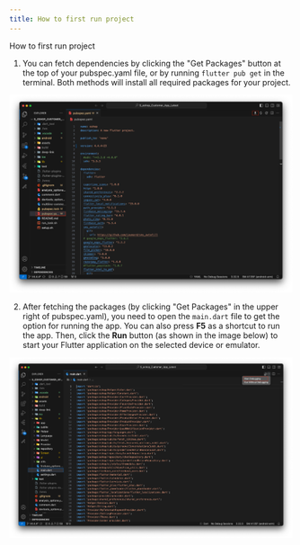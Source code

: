 ```yaml
---
title: How to first run project
---
```


How to first run project
1. You can fetch dependencies by clicking the "Get Packages" button at the top of your pubspec.yaml file, or by running `flutter pub get` in the terminal. Both methods will install all required packages for your project.

![eShop](/img/flutter/open2.png)

2. After fetching the packages (by clicking "Get Packages" in the upper right of pubspec.yaml), you need to open the `main.dart` file to get the option for running the app. You can also press **F5** as a shortcut to run the app. Then, click the **Run** button (as shown in the image below) to start your Flutter application on the selected device or emulator.

![eShop](/img/flutter/runapp.png)
